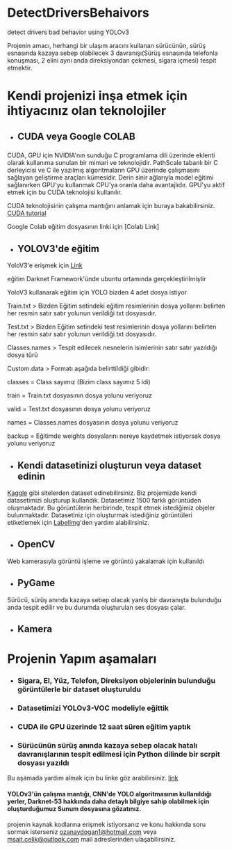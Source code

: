 # DetectDriversBehaivors
detect drivers bad behavior using YOLOv3

Projenin amacı, herhangi bir ulaşım aracını kullanan sürücünün, sürüş esnasında kazaya sebep olabilecek 3 davranışı(Sürüş esnasında telefonla konuşması, 2 elini aynı anda direksiyondan çekmesi, sigara içmesi) tespit etmektir.

# Kendi projenizi inşa etmek için ihtiyacınız olan teknolojiler
- ## CUDA veya Google COLAB
###
CUDA, GPU için NVIDIA'nın sunduğu 
C programlama dili üzerinde eklenti olarak 
kullanıma sunulan bir mimari ve teknolojidir. 
PathScale tabanlı bir C derleyicisi ve C ile 
yazılmış algoritmaların GPU üzerinde 
çalışmasını sağlayan geliştirme araçları 
kümesidir. Derin sinir ağlarıyla model eğitimi sağlanırken GPU'yu kullanmak CPU'ya oranla daha avantajlıdır. GPU'yu aktif etmek için bu CUDA teknolojisi kullanılır.

CUDA teknolojisinin çalışma mantığını anlamak için buraya bakabilirsiniz. [CUDA tutorial](https://www.nvidia.com/content/cudazone/download/Getting_Started_w_CUDA_Training_NVISION08.pdf)

Google Colab eğitim dosyasının linki için [Colab Link]

-  ## YOLOV3'de eğitim
YoloV3'e erişmek için [Link](https://github.com/pjreddie/darknet)

eğitim Darknet Framework'ünde ubuntu ortamında gerçekleştirilmiştir

YoloV3 kullanarak eğitim için YOLO bizden 4 adet dosya istiyor

Train.txt > Bizden Eğitim setindeki eğitim resimlerinin dosya yollarını belirten her resmin satır satır yolunun verildiği txt dosyasıdır.

Test.txt > Bizden Eğitim setindeki test resimlerinin dosya yollarını belirten her resmin satır satır yolunun verildiği txt dosyasıdır.

Classes.names > Tespit edilecek nesnelerin isimlerinin satır satır yazıldığı dosya türü

Custom.data > Formatı aşağıda belirttildiği gibidir:

classes = Class sayımız (Bizim class sayımız 5 idi)

train = Train.txt dosyasının dosya yolunu veriyoruz

valid = Test.txt dosyasının dosya yolunu veriyoruz

names = Classes.names dosyasının dosya yolunu veriyoruz

backup = Eğitimde weights dosyalarını nereye kaydetmek istiyorsak  dosya yolunu veriyoruz

-  ## Kendi datasetinizi oluşturun veya dataset edinin
[Kaggle](https://www.kaggle.com/) gibi sitelerden dataset edinebilirsiniz. Biz projemizde kendi datasetimizi oluşturup kullandık. Datasetimiz 1500 farklı görüntüden oluşmaktadır. Bu görüntülerin herbirinde, tespit etmek istediğimiz objeler bulunmaktadır. Datasetiniz için oluşturmak istediğiniz görüntüleri etiketlemek için [LabelImg](https://github.com/tzutalin/labelImg)'den yardım alabilirsiniz.

-  ## OpenCV
Web kamerasıyla görüntü işleme ve görüntü yakalamak için kullanıldı

-  ## PyGame
Sürücü, sürüş anında kazaya sebep olacak yanlış bir davranışta bulunduğu anda tespit edilir ve bu durumda oluşturulan ses dosyası çalar.

-  ## Kamera

# Projenin Yapım aşamaları

- ### Sigara, El, Yüz, Telefon, Direksiyon objelerinin bulunduğu görüntülerle bir dataset oluşturuldu
- ### Datasetimizi YOLOv3-VOC modeliyle eğittik
- ### CUDA ile GPU üzerinde 12 saat süren eğitim yaptık
- ### Sürücünün sürüş anında kazaya sebep olacak hatalı davranışlarının tespit edilmesi için Python dilinde bir scrpit dosyası yazıldı
Bu aşamada yardım almak için bu linke göz arabilirsiniz. 
[link](https://github.com/pjreddie/darknet/issues/289)

#### YOLOv3'ün çalışma mantığı, CNN'de YOLO algoritmasının kullanıldığı yerler, Darknet-53 hakkında daha detaylı bilgiye sahip olabilmek için oluşturduğumuz Sunum dosyasına gözatınız.

projenin kaynak kodlarına erişmek istiyorsanız ve konu hakkında soru sormak isterseniz ozanaydogan1@hotmail.com veya msait.celik@outlook.com mail adreslerinden ulaşabilirsiniz.
